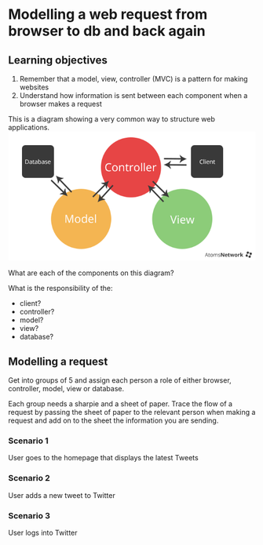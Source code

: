 # Modelling a web request from browser to db and back again

## Learning objectives

1) Remember that a model, view, controller (MVC) is a pattern for making websites
2) Understand how information is sent between each component when a browser makes a request

This is a diagram showing a very common way to structure web applications. 
![](mvc.png)

What are each of the components on this diagram?

What is the responsibility of the:
- client?
- controller?
- model?
- view?
- database?

## Modelling a request

Get into groups of 5 and assign each person a role of either browser, controller, model, view or database.

Each group needs a sharpie and a sheet of paper. Trace the flow of a request by passing the sheet of paper to 
the relevant person when making a request and add on to the sheet the information you are sending.

### Scenario 1

User goes to the homepage that displays the latest Tweets

### Scenario 2

User adds a new tweet to Twitter

### Scenario 3

User logs into Twitter
